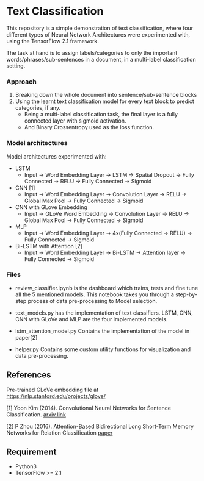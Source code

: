 # Text Classification

This repository is a simple demonstration of text classification, where four different types of Neural Network Architectures 
were experimented with, using the TensorFlow 2.1 framework.

The task at hand is to assign labels/categories to only the important words/phrases/sub-sentences in a document, in a multi-label classification setting.

### Approach
1. Breaking down the whole document into sentence/sub-sentence blocks
2. Using the learnt text classification model for every text block to predict categories, if any.
   - Being a multi-label classification task, the final layer is a fully connected layer with sigmoid activation.
   - And Binary Crossentropy used as the loss function.
   
### Model architectures
Model architectures experimented with: 
* LSTM 
   - Input -> Word Embedding Layer -> LSTM -> Spatial Dropout -> Fully Connected -> RELU -> Fully Connected -> Sigmoid
* CNN [1]
   - Input -> Word Embedding Layer -> Convolution Layer -> RELU -> Global Max Pool -> Fully Connected -> Sigmoid
* CNN with GLove Embedding
   - Input -> GLoVe Word Embedding -> Convolution Layer -> RELU -> Global Max Pool -> Fully Connected -> Sigmoid
* MLP
   - Input -> Word Embedding Layer -> 4x(Fully Connected -> RELU) -> Fully Connected -> Sigmoid 
* Bi-LSTM with Attention [2]
   - Input -> Word Embedding Layer -> Bi-LSTM -> Attention layer -> Fully Connected -> Sigmoid
   

### Files

- review_classifier.ipynb is the dashboard which trains, tests and fine tune all the 5 mentioned models. This notebook takes you through a step-by-step process of data pre-processing to Model selection.

- text_models.py has the implementation of text classifiers. LSTM, CNN, CNN with GLoVe and MLP are the four
implemented models.

- lstm_attention_model.py Contains the implementation of the model in paper[2]

- helper.py Contains some custom utility functions for visualization and data pre-processing.

## References

Pre-trained GLoVe embedding file at https://nlp.stanford.edu/projects/glove/

<a id="1">[1]</a> 
Yoon Kim (2014). 
Convolutional Neural Networks for Sentence Classification. [arxiv link](http://arxiv.org/abs/1408.5882)

<a id="1">[2]</a> 
P Zhou (2016). 
Attention-Based Bidirectional Long Short-Term Memory Networks for Relation Classification [paper](https://www.aclweb.org/anthology/P16-2034.pdf)

## Requirement
- Python3
- TensorFlow >= 2.1

